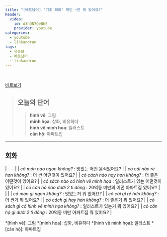 ```yaml
---
title: "[베트남어] '기초 회화' 패턴 ~한 뭐 있어요?"
header:
  video:
    id: A3hDN7QeBhE
    provider: youtube
categories:
  - youtube
  - linkandrun
tags:
  - 유튜브
  - 베트남어
  - linkandrun
---
```


<br>

[바로보기](https://www.youtube.com/watch?v=A3hDN7QeBhE)

> ## **오늘의 단어**
>> **hình vẽ**: 그림  
>> **minh họa**: 삽화, 비유하다  
>> **hình vẽ minh hoa**: 일러스트  
>> **căn hộ**: 아파트집  
---

## 회화

| --- |
| *có món nào ngon không?* : 맛있는 어떤 음식있어요? |
| *có cái nào rẻ hơn không?* : 더 싼 어떤것이 있어요? |
| *có cách nào hay hơn không?* : 더 좋은 어떤것이 있어요? |
| *có sách nào có hình vẽ minh họa* : 일러스트가 있는 어떤것이 있어요? |
| *có căn hộ nào dưới 2 tỉ đồng* : 20억동 미만의 어떤 아파트집 있어요? |
|  |
| *có món gì ngon không?* : 맛있는거 뭐 있어요? |
| *có cái gì rẻ hơn không?* : 더 싼거 뭐 있어요? |
| *có cách gì hay hơn không?* : 더 좋은거 뭐 있어요? |
| *có sách gì có hình vẽ minh họa không?* : 일러스트가 있는거 뭐 있어요? |
| *có căn hộ gì dưới 2 tỉ đồng* : 20억동 미만 아파트집 뭐 있어요? |

*[hình vẽ]: 그림
*[minh họa]: 삽화, 비유하다
*[hình vẽ minh họa]: 일러스트
*[căn hộ]: 아파트집